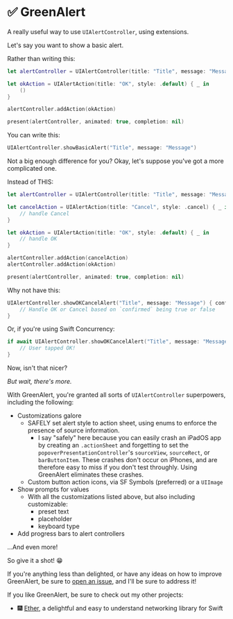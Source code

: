 # ✅ GreenAlert

A really useful way to use `UIAlertController`, using extensions.

Let's say you want to show a basic alert.

Rather than writing this:
```Swift
let alertController = UIAlertController(title: "Title", message: "Message")

let okAction = UIAlertAction(title: "OK", style: .default) { _ in
    ()
}

alertController.addAction(okAction)

present(alertController, animated: true, completion: nil)
```

You can write this:
```Swift
UIAlertController.showBasicAlert("Title", message: "Message")
```

Not a big enough difference for you? Okay, let's suppose you've got a more complicated one.

Instead of THIS:
```Swift
let alertController = UIAlertController(title: "Title", message: "Message")

let cancelAction = UIAlertAction(title: "Cancel", style: .cancel) { _ in
    // handle Cancel
}

let okAction = UIAlertAction(title: "OK", style: .default) { _ in
    // handle OK
}

alertController.addAction(cancelAction)
alertController.addAction(okAction)

present(alertController, animated: true, completion: nil)
```

Why not have this:
```Swift
UIAlertController.showOKCancelAlert("Title", message: "Message") { confirmed in
    // Handle OK or Cancel based on `confirmed` being true or false
}
```

Or, if you're using Swift Concurrency:
```Swift
if await UIAlertController.showOKCancelAlert("Title", message: "Message") {
    // User tapped OK!
}
```

Now, isn't that nicer?

_But wait, there's more._

With GreenAlert, you're granted all sorts of `UIAlertController` superpowers, including the following:
- Customizations galore
  - SAFELY set alert style to action sheet, using enums to enforce the presence of source information.
    - I say "safely" here because you can easily crash an iPadOS app by creating an `.actionSheet` and forgetting to set the `popoverPresentationController`'s `sourceView`, `sourceRect`, or `barButtonItem`. These crashes don't occur on iPhones, and are therefore easy to miss if you don't test throughly. Using GreenAlert eliminates these crashes.
  - Custom button action icons, via SF Symbols (preferred) or a `UIImage`
- Show prompts for values
    - With all the customizations listed above, but also including customizable:
        - preset text
        - placeholder
        - keyboard type
- Add progress bars to alert controllers

…And even more!

So give it a shot! 😁

If you're anything less than delighted, or have any ideas on how to improve GreenAlert, be sure to [open an issue](https://github.com/JacobSyndeo/GreenAlert/issues), and I'll be sure to address it!

If you like GreenAlert, be sure to check out my other projects:
- 🎆 [Ether](https://github.com/JacobSyndeo/Ether), a delightful and easy to understand networking library for Swift
